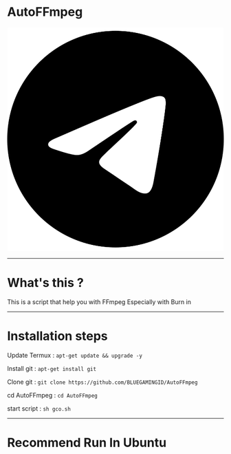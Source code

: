 # AutoFFmpeg
[![Logo Telegram](https://github.com/BLUEGAMINGID/AutoFFmpeg/blob/main/telegram.svg)](https://t.me/DANZMOVIES)


---

# What's this ?
This is a script that help you with FFmpeg Especially with Burn in

---

# Installation steps
Update Termux : ```apt-get update && upgrade -y```

Install git : ```apt-get install git```

Clone git : ```git clone https://github.com/BLUEGAMINGID/AutoFFmpeg```

cd AutoFFmpeg : ```cd AutoFFmpeg```

start script : ```sh gco.sh```

---

# Recommend Run In Ubuntu

